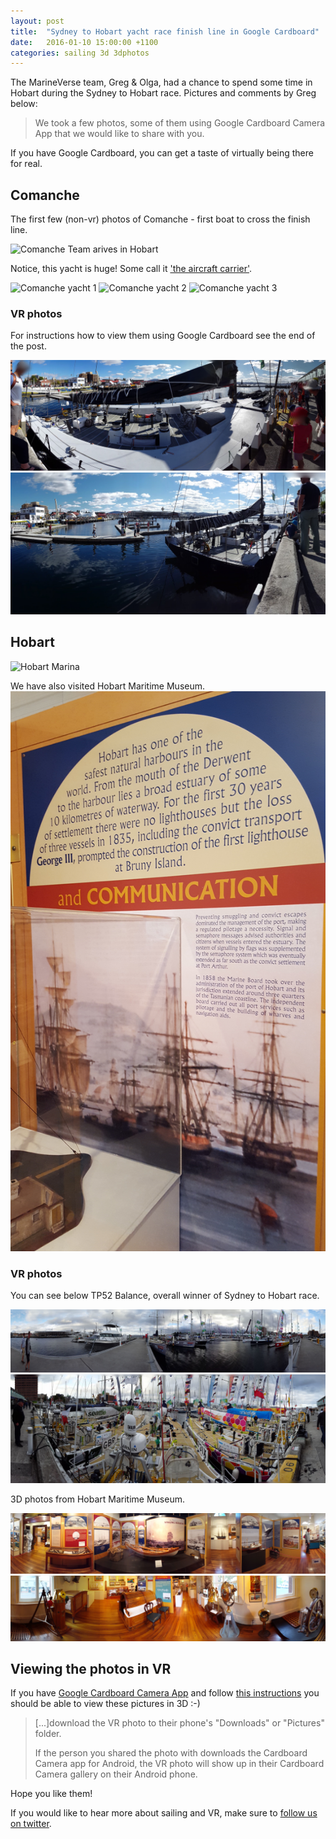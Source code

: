 ```yaml
---
layout: post
title:  "Sydney to Hobart yacht race finish line in Google Cardboard"
date:   2016-01-10 15:00:00 +1100
categories: sailing 3d 3dphotos
---
```


The MarineVerse team, Greg & Olga, had a chance to spend some time in Hobart during the Sydney to Hobart race. Pictures and comments by Greg below:

 > We took a few photos, some of them using Google Cardboard Camera App that we would like to share with you.

If you have Google Cardboard, you can get a taste of virtually being there for real.

## Comanche

The first few (non-vr) photos of Comanche - first boat to cross the finish line.

![Comanche Team arives in Hobart](/assets/hobart/20151228_223410.jpg)

Notice, this yacht is huge! Some call it ['the aircraft carrier'](http://www.yachtingworld.com/yachts-and-gear/comanche-yacht-63102).

![Comanche yacht 1](/assets/hobart/20151229_085429.jpg)
![Comanche yacht 2](/assets/hobart/20151229_085642.jpg)
![Comanche yacht 3](/assets/hobart/20151229_085933.jpg)

### VR photos

For instructions how to view them using Google Cardboard see the end of the post.

![Comanche VR 1](/assets/hobart/IMG_20151229_085711.vr.jpg)
![Comanche VR 2](/assets/hobart/IMG_20151229_090001.vr.jpg)

## Hobart

![Hobart Marina](/assets/hobart/20160101_191929.jpg)

We have also visited Hobart Maritime Museum.
![Hobart Maritime Museum](/assets/hobart/20160104_120858.jpg)

### VR photos

You can see below TP52 Balance, overall winner of Sydney to Hobart race.

![Hobart Marina 1](/assets/hobart/IMG_20160101_192002.vr.jpg)
![Hobart Marina 2](/assets/hobart/IMG_20160101_193802.vr.jpg)

3D photos from Hobart Maritime Museum.

![Hobart Maritime Museum 1](/assets/hobart/IMG_20160104_120637.vr.jpg)
![Hobart Maritime Museum 2](/assets/hobart/IMG_20160104_121237.vr.jpg)


## Viewing the photos in VR


If you have [Google Cardboard Camera App](https://play.google.com/store/apps/details?id=com.google.vr.cyclops&hl=en) and follow [this instructions](https://support.google.com/cardboard/answer/6333620?hl=en) you should be able to view these pictures in 3D :-)

 > [...]download the VR photo to their phone's "Downloads" or "Pictures" folder.
 >
 > If the person you shared the photo with downloads the Cardboard
 > Camera app for Android, the VR photo will show up in their Cardboard Camera gallery on their Android phone.

Hope you like them!

If you would like to hear more about sailing and VR, make sure to [follow us on twitter](https://twitter.com/MarineVerseVR).
